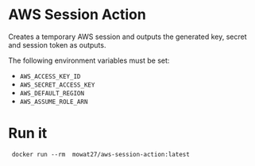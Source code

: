 # AWS Session Action

Creates a temporary AWS session and outputs the generated key, secret and 
session token as outputs.

The following environment variables must be set:

- `AWS_ACCESS_KEY_ID`
- `AWS_SECRET_ACCESS_KEY`
- `AWS_DEFAULT_REGION`
- `AWS_ASSUME_ROLE_ARN`

# Run it

` docker run --rm  mowat27/aws-session-action:latest`
